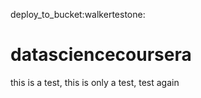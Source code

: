deploy_to_bucket:walkertestone:

# datasciencecoursera

this is a test, this is only a test, test again
